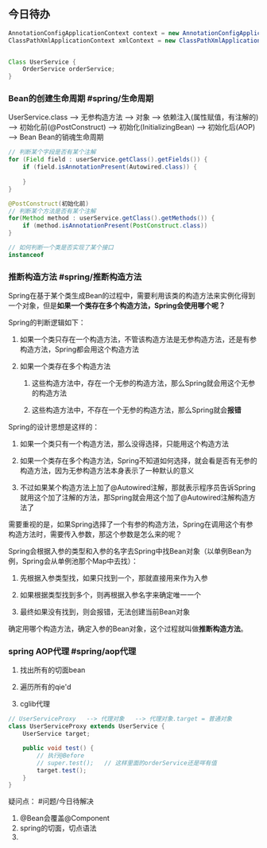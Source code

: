 ## 今日待办

``` java
AnnotationConfigApplicationContext context = new AnnotationConfigApplicationContext(AppConfig.class)
ClassPathXmlApplicationContext xmlContext = new ClassPathXmlApplicationContext("spring.xml");


Class UserService {
	OrderService orderService;
}
```


### Bean的创建生命周期 #spring/生命周期
UserService.class   --> 无参构造方法   --> 对象  --> 依赖注入(属性赋值，有注解的)  --> 初始化前(@PostConstruct)   --> 初始化(InitializingBean)  --> 初始化后(AOP)  --> Bean
Bean的销魂生命周期

``` java
// 判断某个字段是否有某个注解
for (Field field : userService.getClass().getFields()) {
	if (field.isAnnotationPresent(Autowired.class)) {
	
	}
}
```

``` java
@PostConstruct(初始化前)
// 判断某个方法是否有某个注解
for(Method method : userService.getClass().getMethods()) {
	if (method.isAnnotationPresent(PostConstruct.class))
}
```

``` java
// 如何判断一个类是否实现了某个接口
instanceof 
```



### 推断构造方法  #spring/推断构造方法
Spring在基于某个类生成Bean的过程中，需要利用该类的构造方法来实例化得到一个对象，但是**如果一个类存在多个构造方法，Spring会使用哪个呢？** **​**

Spring的判断逻辑如下：

1. 如果一个类只存在一个构造方法，不管该构造方法是无参构造方法，还是有参构造方法，Spring都会用这个构造方法
    
2. 如果一个类存在多个构造方法
    
    1. 这些构造方法中，存在一个无参的构造方法，那么Spring就会用这个无参的构造方法
        
    2. 这些构造方法中，不存在一个无参的构造方法，那么Spring就会**报错**
        

Spring的设计思想是这样的：

1. 如果一个类只有一个构造方法，那么没得选择，只能用这个构造方法
    
2. 如果一个类存在多个构造方法，Spring不知道如何选择，就会看是否有无参的构造方法，因为无参构造方法本身表示了一种默认的意义
    
3. 不过如果某个构造方法上加了@Autowired注解，那就表示程序员告诉Spring就用这个加了注解的方法，那Spring就会用这个加了@Autowired注解构造方法了
    

需要重视的是，如果Spring选择了一个有参的构造方法，Spring在调用这个有参构造方法时，需要传入参数，那这个参数是怎么来的呢？ ​

Spring会根据入参的类型和入参的名字去Spring中找Bean对象（以单例Bean为例，Spring会从单例池那个Map中去找）：

1. 先根据入参类型找，如果只找到一个，那就直接用来作为入参
    
2. 如果根据类型找到多个，则再根据入参名字来确定唯一一个
    
3. 最终如果没有找到，则会报错，无法创建当前Bean对象
	
确定用哪个构造方法，确定入参的Bean对象，这个过程就叫做**推断构造方法**。


### spring AOP代理 #spring/aop代理

1. 找出所有的切面bean
2. 遍历所有的qie'd

3. cglib代理  
``` java
// UserServiceProxy   --> 代理对象   --> 代理对象.target = 普通对象
class UserServiceProxy extends UserService {
	UserService target;

	public void test() {
		// 执行@Before
		// super.test();   // 这样里面的orderService还是咩有值
		target.test();
	}
}
```





疑问点： #问题/今日待解决
1. @Bean会覆盖@Component 
2. spring的切面，切点语法
3. 
